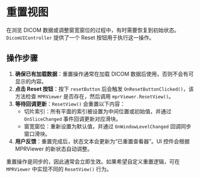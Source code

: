 # 重置视图

在浏览 DICOM 数据或调整窗宽窗位的过程中，有时需要恢复到初始状态。`DicomUIController` 提供了一个 Reset 按钮用于执行这一操作。

## 操作步骤

1. **确保已有加载数据**：重置操作通常在加载 DICOM 数据后使用，否则不会有可显示的内容。
2. **点击 Reset 按钮**：按下 `resetButton` 后会触发 `OnResetButtonClicked()`，该方法检查 `MPRViewer` 是否存在，然后调用 `mprViewer.ResetView()`。
3. **等待回调更新**：`ResetView()` 会重置以下内容：
   - 切片索引：所有平面的索引被设置为中间位置或初始值，并通过 `OnSliceChanged` 事件回调更新对应滑块。
   - 窗宽窗位：重新设置为默认值，并通过 `OnWindowLevelChanged` 回调同步窗口滑块。
4. **用户反馈**：重置完成后，状态文本会更新为“已重置查看器”。UI 控件会根据 MPRViewer 的新状态自动调整。

重置操作是同步的，因此通常会立即生效。如果希望自定义重置逻辑，可在 `MPRViewer` 中实现不同的 `ResetView()` 行为。
